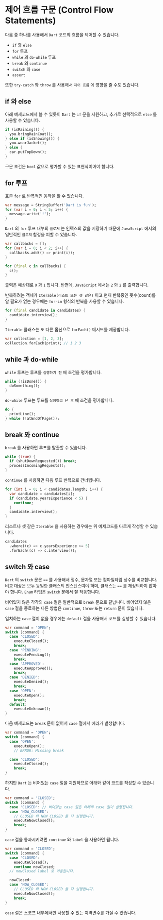 # 제어 흐름 구문 (Control Flow Statements)

다음 중 하나를 사용해서 `Dart` 코드의 흐름을 제어할 수 있습니다.

- `if` 와 `else`
- `for` 루프
- `while` 과 `do-while` 루프
- `break` 와 `continue`
- `switch` 와 `case`
- `assert`

또한 `try-catch` 와 `throw` 를 사용해서 `제어 흐름` 에 영향을 줄 수도 있습니다.

## if 와 else
아래 예제코드에서 볼 수 있듯이 `Dart` 는 `if` 문을 지원하고, 추가로 선택적으로 `else` 를 사용할 수 있습니다.
```dart
if (isRaining()) {
  you.bringRainCoat();
} else if (isSnowing()) {
  you.wearJacket();
} else {
  car.putTopDown();
}
```

구문 조건은 `bool` 값으로 평가할 수 있는 표현식이어야 합니다.

## for 루프
표준 `for` 로 반복적인 동작을 할 수 있습니다.
```dart
var message = StringBuffer('Dart is fun');
for (var i = 0; i < 5; i++) {
  message.write('!');
}
```

`Dart` 의 `for` 루프 내부의 `클로저` 는 인덱스의 값을 저장하기 때문에 `JavaScript` 에서의 일반적인 `클로저` 함정을 피할 수 있습니다.
```dart
var callbacks = [];
for (var i = 0; i < 2; i++) {
  callbacks.add(() => print(i));
}

for (final c in callbacks) {
  c();
}
```

출력은 예상대로 `0` 과 `1` 입니다. 반면에, `JavaScript` 에서는 `2` 와 `2` 를 출력합니다.

반복하려는 객체가 `Iterable(리스트 또는 셋 같은)` 이고 현재 반복중인 횟수(count)를 알 필요가 없는 경우에는 `for-in` 형식의 반복을 사용할 수 있습니다.
```dart
for (final candidate in candidates) {
  candidate.interview();
}
```

`Iterable` 클래스는 또 다른 옵션으로 `forEach()` 메서드를 제공합니다.
```dart
var collection = [1, 2, 3];
collection.forEach(print); // 1 2 3
```

## while 과 do-while
`while` 루프는 루프를 `실행하기 전` 에 조건을 평가합니다.
```dart
while (!isDone()) {
  doSomething();
}
```

`do-while` 루프는 루프를 `실행하고 난 후` 에 조건을 평가합니다.
```dart
do {
  printLine();
} while (!atEndOfPage());
```

## break 와 continue
`break` 를 사용하면 루프를 탈출할 수 있습니다.
```dart
while (true) {
  if (shutDownRequested()) break;
  processIncomingRequests();
}
```

`continue` 를 사용하면 다음 루프 반복으로 건너뜁니다.
```dart
for (int i = 0; i < candidates.length; i++) {
  var candidate = candidates[i];
  if (candidate.yearsExperience < 5) {
    continue;
  }
  candidate.interview();
}
```

리스트나 셋 같은 `Iterable` 을 사용하는 경우에는 위 예제코드를 다르게 작성할 수 있습니다.
```dart
candidates
  .where((c) => c.yearsExperience >= 5)
  .forEach((c) => c.interview());
```

## switch 와 case
`Dart` 의 `switch` 문은 `==` 를 사용해서 정수, 문자열 또는 컴파일타임 상수를 비교합니다. 비교 대상은 모두 동일한 클래스의 인스턴스여야 하며, 클래스는 `==` 를 재정의하지 않아야 합니다. `Enum` 타입은 `switch` 문에서 잘 작동합니다.

비어있지 않은 각각의 `case` 절은 일반적으로 `break` 문으로 끝납니다. 비어있지 않은 `case` 절을 종료하는 다른 방법은 `continue`, `throw` 또는 `return` 문이 있습니다.

일치하는 `case` 절이 없을 경우에는 `default` 절을 사용해서 코드를 실행할 수 있습니다.
```dart
var command = 'OPEN';
switch (command) {
  case 'CLOSED':
    executeClosed();
    break;
  case 'PENDING':
    executePending();
    break;
  case 'APPROVED':
    executeApproved();
    break;
  case 'DENIED':
    executeDenied();
    break;
  case 'OPEN':
    executeOpen();
    break;
  default:
    executeUnknown();
}
```

다음 예제코드는 `break` 문이 없어서 `case` 절에서 에러가 발생합니다.
```dart
var command = 'OPEN';
switch (command) {
  case 'OPEN':
    executeOpen();
    // ERROR: Missing break

  case 'CLOSED':
    executeClosed();
    break;
}
```

하지만 `Dart` 는 비어있는 `case` 절을 지원하므로 아래와 같이 코드를 작성할 수 있습니다.
```dart
var command = 'CLOSED';
switch (command) {
  case 'CLOSED': // 비어있는 case 절은 아래의 case 절이 실행됩니다.
  case 'NOW_CLOSED':
    // CLOSED 와 NOW_CLOSED 둘 다 실행됩니다.
    executeNowClosed();
    break;
}
```

`case` 절을 통과시키려면 `continue` 와 `label` 을 사용하면 됩니다.
```dart
var command = 'CLOSED';
switch (command) {
  case 'CLOSED':
    executeClosed();
    continue nowClosed;
  // nowClosed label 로 이동합니다.

  nowClosed:
  case 'NOW_CLOSED':
    // CLOSED 와 NOW_CLOSED 둘 다 실행됩니다.
    executeNowClosed();
    break;
}
```

`case` 절은 스코프 내부에서만 사용할 수 있는 지역변수를 가질 수 있습니다.